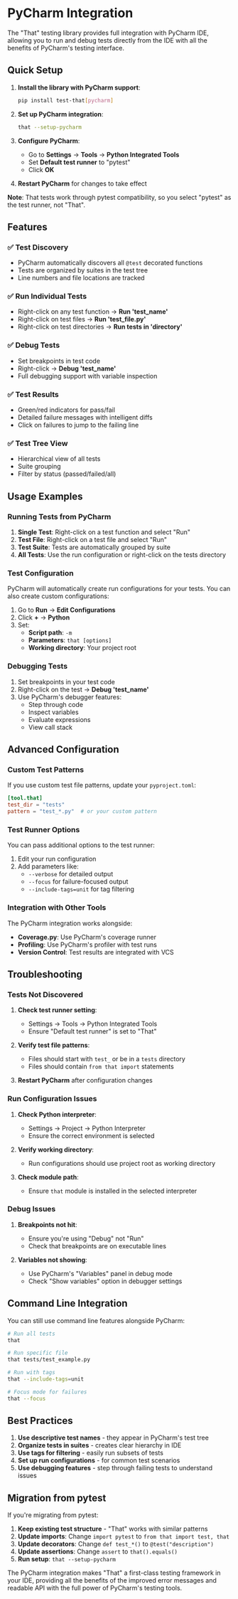 # PyCharm Integration

The "That" testing library provides full integration with PyCharm IDE, allowing you to run and debug tests directly from the IDE with all the benefits of PyCharm's testing interface.

## Quick Setup

1. **Install the library with PyCharm support**:
   ```bash
   pip install test-that[pycharm]
   ```

2. **Set up PyCharm integration**:
   ```bash
   that --setup-pycharm
   ```

3. **Configure PyCharm**:
   - Go to **Settings** → **Tools** → **Python Integrated Tools**
   - Set **Default test runner** to "pytest"
   - Click **OK**

4. **Restart PyCharm** for changes to take effect

**Note**: That tests work through pytest compatibility, so you select "pytest" as the test runner, not "That".

## Features

### ✅ Test Discovery
- PyCharm automatically discovers all `@test` decorated functions
- Tests are organized by suites in the test tree
- Line numbers and file locations are tracked

### ✅ Run Individual Tests
- Right-click on any test function → **Run 'test_name'**
- Right-click on test files → **Run 'test_file.py'**
- Right-click on test directories → **Run tests in 'directory'**

### ✅ Debug Tests
- Set breakpoints in test code
- Right-click → **Debug 'test_name'**
- Full debugging support with variable inspection

### ✅ Test Results
- Green/red indicators for pass/fail
- Detailed failure messages with intelligent diffs
- Click on failures to jump to the failing line

### ✅ Test Tree View
- Hierarchical view of all tests
- Suite grouping
- Filter by status (passed/failed/all)

## Usage Examples

### Running Tests from PyCharm

1. **Single Test**: Right-click on a test function and select "Run"
2. **Test File**: Right-click on a test file and select "Run"
3. **Test Suite**: Tests are automatically grouped by suite
4. **All Tests**: Use the run configuration or right-click on the tests directory

### Test Configuration

PyCharm will automatically create run configurations for your tests. You can also create custom configurations:

1. Go to **Run** → **Edit Configurations**
2. Click **+** → **Python**
3. Set:
   - **Script path**: `-m`
   - **Parameters**: `that [options]`
   - **Working directory**: Your project root

### Debugging Tests

1. Set breakpoints in your test code
2. Right-click on the test → **Debug 'test_name'**
3. Use PyCharm's debugger features:
   - Step through code
   - Inspect variables
   - Evaluate expressions
   - View call stack

## Advanced Configuration

### Custom Test Patterns

If you use custom test file patterns, update your `pyproject.toml`:

```toml
[tool.that]
test_dir = "tests"
pattern = "test_*.py"  # or your custom pattern
```

### Test Runner Options

You can pass additional options to the test runner:

1. Edit your run configuration
2. Add parameters like:
   - `--verbose` for detailed output
   - `--focus` for failure-focused output
   - `--include-tags=unit` for tag filtering

### Integration with Other Tools

The PyCharm integration works alongside:
- **Coverage.py**: Use PyCharm's coverage runner
- **Profiling**: Use PyCharm's profiler with test runs
- **Version Control**: Test results are integrated with VCS

## Troubleshooting

### Tests Not Discovered

1. **Check test runner setting**:
   - Settings → Tools → Python Integrated Tools
   - Ensure "Default test runner" is set to "That"

2. **Verify test file patterns**:
   - Files should start with `test_` or be in a `tests` directory
   - Files should contain `from that import` statements

3. **Restart PyCharm** after configuration changes

### Run Configuration Issues

1. **Check Python interpreter**:
   - Settings → Project → Python Interpreter
   - Ensure the correct environment is selected

2. **Verify working directory**:
   - Run configurations should use project root as working directory

3. **Check module path**:
   - Ensure `that` module is installed in the selected interpreter

### Debug Issues

1. **Breakpoints not hit**:
   - Ensure you're using "Debug" not "Run"
   - Check that breakpoints are on executable lines

2. **Variables not showing**:
   - Use PyCharm's "Variables" panel in debug mode
   - Check "Show variables" option in debugger settings

## Command Line Integration

You can still use command line features alongside PyCharm:

```bash
# Run all tests
that

# Run specific file
that tests/test_example.py

# Run with tags
that --include-tags=unit

# Focus mode for failures
that --focus
```

## Best Practices

1. **Use descriptive test names** - they appear in PyCharm's test tree
2. **Organize tests in suites** - creates clear hierarchy in IDE
3. **Use tags for filtering** - easily run subsets of tests
4. **Set up run configurations** - for common test scenarios
5. **Use debugging features** - step through failing tests to understand issues

## Migration from pytest

If you're migrating from pytest:

1. **Keep existing test structure** - "That" works with similar patterns
2. **Update imports**: Change `import pytest` to `from that import test, that`
3. **Update decorators**: Change `def test_*()` to `@test("description")`
4. **Update assertions**: Change `assert` to `that().equals()`
5. **Run setup**: `that --setup-pycharm`

The PyCharm integration makes "That" a first-class testing framework in your IDE, providing all the benefits of the improved error messages and readable API with the full power of PyCharm's testing tools.
